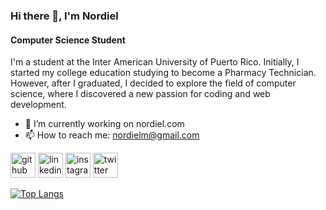 ### Hi there 👋, I'm Nordiel
#### Computer Science Student
I'm a student at the Inter American University of Puerto Rico.
Initially, I started my college education studying to become a Pharmacy Technician. However, after I graduated, I decided to explore the field of computer science, where I discovered a new passion for coding and web development.

- 🔭 I’m currently working on nordiel.com 
- 📫 How to reach me: nordielm@gmail.com 


[<img src='https://cdn.jsdelivr.net/npm/simple-icons@3.0.1/icons/github.svg' alt='github' height='40'>](https://github.com/nordiel)  [<img src='https://cdn.jsdelivr.net/npm/simple-icons@3.0.1/icons/linkedin.svg' alt='linkedin' height='40'>](https://www.linkedin.com/in/https://www.linkedin.com/in/nordielmartinez//)  [<img src='https://cdn.jsdelivr.net/npm/simple-icons@3.0.1/icons/instagram.svg' alt='instagram' height='40'>](https://www.instagram.com/https://www.instagram.com/nxrdiel/?next=%2F/)  [<img src='https://cdn.jsdelivr.net/npm/simple-icons@3.0.1/icons/twitter.svg' alt='twitter' height='40'>](https://twitter.com/https://twitter.com/nxrdiel)  

[![Top Langs](https://github-readme-stats.vercel.app/api/top-langs/?username=nordiel)](https://github.com/anuraghazra/github-readme-stats)

